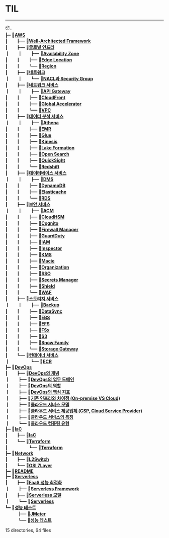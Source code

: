 # __TIL__
-----

📦[**.**](.)<br>
┣━ 📂[**AWS**](./AWS)<br>
┃ㅤㅤ┣━ 📄[**Well-Architected Framework**](./AWS/Well-Architected%20Framework.md)<br>
┃ㅤㅤ┣━ 📂[**글로벌 인프라**](./AWS/글로벌%20인프라)<br>
┃ㅤㅤ┃ㅤㅤ┣━ 📄[**Availability Zone**](./AWS/글로벌%20인프라/Availability%20Zone.md)<br>
┃ㅤㅤ┃ㅤㅤ┣━ 📄[**Edge Location**](./AWS/글로벌%20인프라/Edge%20Location.md)<br>
┃ㅤㅤ┃ㅤㅤ┗━ 📄[**Region**](./AWS/글로벌%20인프라/Region.md)<br>
┃ㅤㅤ┣━ 📂[**네트워크**](./AWS/네트워크)<br>
┃ㅤㅤ┃ㅤㅤ┗━ 📄[**NACL과 Security Group**](./AWS/네트워크/NACL과%20Security%20Group.md)<br>
┃ㅤㅤ┣━ 📂[**네트워크 서비스**](./AWS/네트워크%20서비스)<br>
┃ㅤㅤ┃ㅤㅤ┣━ 📄[**API Gateway**](./AWS/네트워크%20서비스/API%20Gateway.md)<br>
┃ㅤㅤ┃ㅤㅤ┣━ 📄[**CloudFront**](./AWS/네트워크%20서비스/CloudFront.md)<br>
┃ㅤㅤ┃ㅤㅤ┣━ 📄[**Global Accelerator**](./AWS/네트워크%20서비스/Global%20Accelerator.md)<br>
┃ㅤㅤ┃ㅤㅤ┗━ 📄[**VPC**](./AWS/네트워크%20서비스/VPC.md)<br>
┃ㅤㅤ┣━ 📂[**데이터 분석 서비스**](./AWS/데이터%20분석%20서비스)<br>
┃ㅤㅤ┃ㅤㅤ┣━ 📄[**Athena**](./AWS/데이터%20분석%20서비스/Athena.md)<br>
┃ㅤㅤ┃ㅤㅤ┣━ 📄[**EMR**](./AWS/데이터%20분석%20서비스/EMR.md)<br>
┃ㅤㅤ┃ㅤㅤ┣━ 📄[**Glue**](./AWS/데이터%20분석%20서비스/Glue.md)<br>
┃ㅤㅤ┃ㅤㅤ┣━ 📄[**Kinesis**](./AWS/데이터%20분석%20서비스/Kinesis.md)<br>
┃ㅤㅤ┃ㅤㅤ┣━ 📄[**Lake Formation**](./AWS/데이터%20분석%20서비스/Lake%20Formation.md)<br>
┃ㅤㅤ┃ㅤㅤ┣━ 📄[**Open Search**](./AWS/데이터%20분석%20서비스/Open%20Search.md)<br>
┃ㅤㅤ┃ㅤㅤ┣━ 📄[**QuickSight**](./AWS/데이터%20분석%20서비스/QuickSight.md)<br>
┃ㅤㅤ┃ㅤㅤ┗━ 📄[**Redshift**](./AWS/데이터%20분석%20서비스/Redshift.md)<br>
┃ㅤㅤ┣━ 📂[**데이터베이스 서비스**](./AWS/데이터베이스%20서비스)<br>
┃ㅤㅤ┃ㅤㅤ┣━ 📄[**DMS**](./AWS/데이터베이스%20서비스/DMS.md)<br>
┃ㅤㅤ┃ㅤㅤ┣━ 📄[**DynamoDB**](./AWS/데이터베이스%20서비스/DynamoDB.md)<br>
┃ㅤㅤ┃ㅤㅤ┣━ 📄[**Elasticache**](./AWS/데이터베이스%20서비스/Elasticache.md)<br>
┃ㅤㅤ┃ㅤㅤ┗━ 📄[**RDS**](./AWS/데이터베이스%20서비스/RDS.md)<br>
┃ㅤㅤ┣━ 📂[**보안 서비스**](./AWS/보안%20서비스)<br>
┃ㅤㅤ┃ㅤㅤ┣━ 📄[**ACM**](./AWS/보안%20서비스/ACM.md)<br>
┃ㅤㅤ┃ㅤㅤ┣━ 📄[**CloudHSM**](./AWS/보안%20서비스/CloudHSM.md)<br>
┃ㅤㅤ┃ㅤㅤ┣━ 📄[**Cognito**](./AWS/보안%20서비스/Cognito.md)<br>
┃ㅤㅤ┃ㅤㅤ┣━ 📄[**Firewall Manager**](./AWS/보안%20서비스/Firewall%20Manager.md)<br>
┃ㅤㅤ┃ㅤㅤ┣━ 📄[**GuardDuty**](./AWS/보안%20서비스/GuardDuty.md)<br>
┃ㅤㅤ┃ㅤㅤ┣━ 📄[**IAM**](./AWS/보안%20서비스/IAM.md)<br>
┃ㅤㅤ┃ㅤㅤ┣━ 📄[**Inspector**](./AWS/보안%20서비스/Inspector.md)<br>
┃ㅤㅤ┃ㅤㅤ┣━ 📄[**KMS**](./AWS/보안%20서비스/KMS.md)<br>
┃ㅤㅤ┃ㅤㅤ┣━ 📄[**Macie**](./AWS/보안%20서비스/Macie.md)<br>
┃ㅤㅤ┃ㅤㅤ┣━ 📄[**Organization**](./AWS/보안%20서비스/Organization.md)<br>
┃ㅤㅤ┃ㅤㅤ┣━ 📄[**SSO**](./AWS/보안%20서비스/SSO.md)<br>
┃ㅤㅤ┃ㅤㅤ┣━ 📄[**Secrets Manager**](./AWS/보안%20서비스/Secrets%20Manager.md)<br>
┃ㅤㅤ┃ㅤㅤ┣━ 📄[**Shield**](./AWS/보안%20서비스/Shield.md)<br>
┃ㅤㅤ┃ㅤㅤ┗━ 📄[**WAF**](./AWS/보안%20서비스/WAF.md)<br>
┃ㅤㅤ┣━ 📂[**스토리지 서비스**](./AWS/스토리지%20서비스)<br>
┃ㅤㅤ┃ㅤㅤ┣━ 📄[**Backup**](./AWS/스토리지%20서비스/Backup.md)<br>
┃ㅤㅤ┃ㅤㅤ┣━ 📄[**DataSync**](./AWS/스토리지%20서비스/DataSync.md)<br>
┃ㅤㅤ┃ㅤㅤ┣━ 📄[**EBS**](./AWS/스토리지%20서비스/EBS.md)<br>
┃ㅤㅤ┃ㅤㅤ┣━ 📄[**EFS**](./AWS/스토리지%20서비스/EFS.md)<br>
┃ㅤㅤ┃ㅤㅤ┣━ 📄[**FSx**](./AWS/스토리지%20서비스/FSx.md)<br>
┃ㅤㅤ┃ㅤㅤ┣━ 📄[**S3**](./AWS/스토리지%20서비스/S3.md)<br>
┃ㅤㅤ┃ㅤㅤ┣━ 📄[**Snow Family**](./AWS/스토리지%20서비스/Snow%20Family.md)<br>
┃ㅤㅤ┃ㅤㅤ┗━ 📄[**Storage Gateway**](./AWS/스토리지%20서비스/Storage%20Gateway.md)<br>
┃ㅤㅤ┗━ 📂[**컨테이너 서비스**](./AWS/컨테이너%20서비스)<br>
┃ㅤㅤㅤㅤㅤ┗━ 📄[**ECR**](./AWS/컨테이너%20서비스/ECR.md)<br>
┣━ 📂[**DevOps**](./DevOps)<br>
┃ㅤㅤ┣━ 📄[**DevOps의 개념**](./DevOps/DevOps의%20개념.md)<br>
┃ㅤㅤ┣━ 📄[**DevOps의 업무 도메인**](./DevOps/DevOps의%20업무%20도메인.md)<br>
┃ㅤㅤ┣━ 📄[**DevOps의 역할**](./DevOps/DevOps의%20역할.md)<br>
┃ㅤㅤ┣━ 📄[**DevOps의 핵심 지표**](./DevOps/DevOps의%20핵심%20지표.md)<br>
┃ㅤㅤ┣━ 📄[**기존 인프라와 차이점 (On-premise VS Cloud)**](./DevOps/기존%20인프라와%20차이점%20(On-premise%20VS%20Cloud).md)<br>
┃ㅤㅤ┣━ 📄[**클라우드 서비스 모델**](./DevOps/클라우드%20서비스%20모델.md)<br>
┃ㅤㅤ┣━ 📄[**클라우드 서비스 제공업체 (CSP, Cloud Service Provider)**](./DevOps/클라우드%20서비스%20제공업체%20(CSP,%20Cloud%20Service%20Provider).md)<br>
┃ㅤㅤ┣━ 📄[**클라우드 서비스의 특징**](./DevOps/클라우드%20서비스의%20특징.md)<br>
┃ㅤㅤ┗━ 📄[**클라우드 컴퓨팅 유형**](./DevOps/클라우드%20컴퓨팅%20유형.md)<br>
┣━ 📂[**IaC**](./IaC)<br>
┃ㅤㅤ┣━ 📄[**IaC**](./IaC/IaC.md)<br>
┃ㅤㅤ┗━ 📂[**Terraform**](./IaC/Terraform)<br>
┃ㅤㅤㅤㅤㅤ┗━ 📄[**Terraform**](./IaC/Terraform/Terraform.md)<br>
┣━ 📂[**Network**](./Network)<br>
┃ㅤㅤ┣━ 📄[**L2Switch**](./Network/L2Switch.md)<br>
┃ㅤㅤ┗━ 📄[**OSI 7Layer**](./Network/OSI%207Layer.md)<br>
┣━ 📄[**README**](./README.md)<br>
┣━ 📂[**Serverless**](./Serverless)<br>
┃ㅤㅤ┣━ 📄[**FaaS 성능 최적화**](./Serverless/FaaS%20성능%20최적화.md)<br>
┃ㅤㅤ┣━ 📄[**Serverless Framework**](./Serverless/Serverless%20Framework.md)<br>
┃ㅤㅤ┣━ 📄[**Serverless 모델**](./Serverless/Serverless%20모델.md)<br>
┃ㅤㅤ┗━ 📄[**Serverless**](./Serverless/Serverless.md)<br>
┗━ 📂[**성능 테스트**](./성능%20테스트)<br>
ㅤㅤㅤ┣━ 📄[**JMeter**](./성능%20테스트/JMeter.md)<br>
ㅤㅤㅤ┗━ 📄[**성능 테스트**](./성능%20테스트/성능%20테스트.md)<br>

15 directories, 64 files
